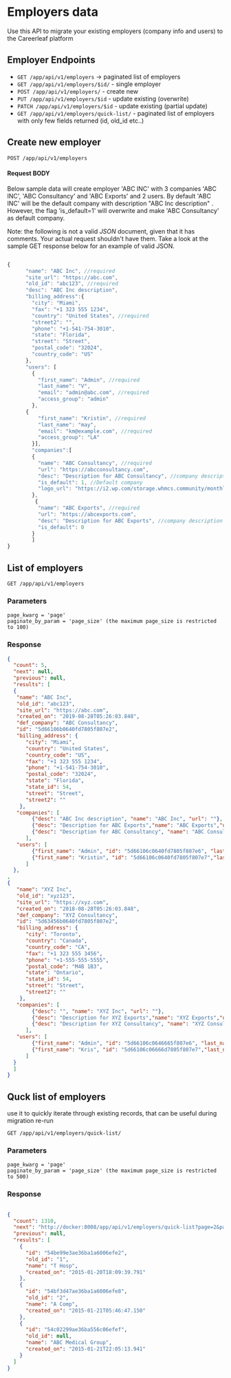 # Employers data

Use this API to migrate your existing employers (company info and users) to the Careerleaf platform




## Employer Endpoints

* `GET /app/api/v1/employers` -> paginated list of employers
* `GET /app/api/v1/employers/$id/` - single employer
* `POST /app/api/v1/employers/` - create new 
* `PUT /app/api/v1/employers/$id` - update existing (overwrite)
* `PATCH /app/api/v1/employers/$id` - update existing (partial update)
* `GET /app/api/v1/employers/quick-list/` - paginated list of employers with only few fields returned (id, old_id etc..)




## Create new employer

    POST /app/api/v1/employers


#### Request BODY
Below sample data will create employer 'ABC INC' with 3 companies 'ABC INC', 'ABC Consultancy' and 'ABC Exports' and 2 users. 
By default 'ABC INC' will be the default company with description "ABC Inc description" . However, the flag 'is_default=1' will overwrite and make 'ABC Consultancy' as default company.

Note: the following is not a valid *JSON* document, given that it has comments. Your actual request shouldn't have them. Take a look at the sample GET response below for an example of valid JSON.

```js

{
      "name": "ABC Inc", //required
      "site_url": "https://abc.com",
      "old_id": "abc123", //required
      "desc": "ABC Inc description",
      "billing_address":{
        "city": "Miami",
        "fax": "+1 323 555 1234",
        "country": "United States", //required
        "street2": "",
        "phone": "+1-541-754-3010",
        "state": "Florida",
        "street": "Street",
        "postal_code": "32024",
        "country_code": "US"
      },
      "users": [
        {
          "first_name": "Admin", //required
          "last_name": "V",
          "email": "admin@abc.com", //required
          "access_group": "admin"
        },
      {
          "first_name": "Kristin", //required
          "last_name": "may", 
          "email": "km@example.com", //required
          "access_group": "LA" 
        }],
        "companies":[
        {
          "name": "ABC Consultancy", //required
          "url": "https://abcconsultancy.com",
          "desc": "Description for ABC Consultancy", //company description
          "is_default": 1, //Default company
          "logo_url": "https://i2.wp.com/storage.whmcs.community/monthly_2017_09/T.png.f6c2896bc17da48204db15019ed38915.png"
        },
         {
          "name": "ABC Exports", //required
          "url": "https://abcexports.com",
          "desc": "Description for ABC Exports", //company description
          "is_default": 0
        }
        ]
}
```


## List of employers

    GET /app/api/v1/employers

### Parameters 
    page_kwarg = 'page'
    paginate_by_param = 'page_size' (the maximum page_size is restricted to 100)

### Response 

``` json 
{
  "count": 5,
  "next": null,
  "previous": null,
  "results": [
  {
   "name": "ABC Inc",
   "old_id": "abc123",
   "site_url": "https://abc.com",
   "created_on": "2019-08-28T05:26:03.848",
   "def_company": "ABC Consultancy",
   "id": "5d66106b0640fd7805f807e2",
   "billing_address": {
      "city": "Miami",
      "country": "United States",
      "country_code": "US",
      "fax": "+1 323 555 1234",
      "phone": "+1-541-754-3010",
      "postal_code": "32024",
      "state": "Florida",
      "state_id": 54,
      "street": "Street",
      "street2": ""
    },
   "companies": [
      	{"desc": "ABC Inc description", "name": "ABC Inc", "url": ""},
      	{"desc": "Description for ABC Exports","name": "ABC Exports","url": "https://abcexports.com"},
      	{"desc": "Description for ABC Consultancy", "name": "ABC Consultancy","url": "https://abcconsultancy.com"},
  	  ],
   "users": [
      	{"first_name": "Admin", "id": "5d66106c0640fd7805f807e6", "last_name": "V","access_group": "admin", "email": "admin@abc.com"},
      	{"first_name": "Kristin", "id": "5d66106c0640fd7805f807e7","last_name": "may","access_group": "LA", "email": "km@example.com"}
      ]
  },
,
{
   "name": "XYZ Inc",
   "old_id": "xyz123",
   "site_url": "https://xyz.com",
   "created_on": "2018-08-28T05:26:03.848",
   "def_company": "XYZ Consultancy",
   "id": "5d63456b0640fd7805f807e2",
   "billing_address": {
      "city": "Toronto",
      "country": "Canada",
      "country_code": "CA",
      "fax": "+1 323 555 3456",
      "phone": "+1-555-555-5555",
      "postal_code": "M4B 1B3",
      "state": "Ontario",
      "state_id": 54,
      "street": "Street",
      "street2": ""
    },
   "companies": [
        {"desc": "", "name": "XYZ Inc", "url": ""},
        {"desc": "Description for XYZ Exports","name": "XYZ Exports","url": "https://xyzexports.com"},
        {"desc": "Description for XYZ Consultancy", "name": "XYZ Consultancy","url": "https://xyzconsultancy.com"},
      ],
   "users": [
        {"first_name": "Admin", "id": "5d66106c0646665f807e6", "last_name": "V","access_group": "admin", "email": "root@xyz.com"},
        {"first_name": "Kris", "id": "5d66106c06666d7805f807e7","last_name": "may","access_group": "LA", "email": "krisexample.com"}
      ]
  }
  ]
}

```

## Quck list of employers

use it to quickly iterate through existing records, that can be useful during migration re-run

    GET /app/api/v1/employers/quick-list/


### Parameters 

    page_kwarg = 'page'
    paginate_by_param = 'page_size' (the maximum page_size is restricted to 500)

### Response 

```json 

{
  "count": 1310,
  "next": "http://docker:8008/app/api/v1/employers/quick-list?page=2&page_size=3",
  "previous": null,
  "results": [
    {
      "id": "54be99e3ae36ba1a6006efe2",
      "old_id": "1",
      "name": "T Hosp",
      "created_on": "2015-01-20T18:09:39.791"
    },
    {
      "id": "54bf3d47ae36ba1a6006efe8",
      "old_id": "2",
      "name": "A Comp",
      "created_on": "2015-01-21T05:46:47.150"
    },
    {
      "id": "54c02299ae36ba556c06efef",
      "old_id": null,
      "name": "ABC Medical Group",
      "created_on": "2015-01-21T22:05:13.941"
    }
  ]
}

```

